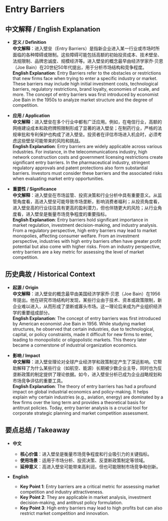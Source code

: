 # Entry Barriers

## 中文解释 / English Explanation

* **定义 / Definition**  
  **中文解释**：进入壁垒（Entry Barriers）是指新企业进入某一行业或市场时所面临的各种障碍或限制。这些障碍可能包括高额的初始投资成本、技术壁垒、法规限制、品牌忠诚度、规模经济等。进入壁垒的概念最早由经济学家乔·贝恩（Joe Bain）在20世纪50年代提出，用于分析市场结构和竞争程度。  
  **English Explanation**: Entry Barriers refer to the obstacles or restrictions that new firms face when trying to enter a specific industry or market. These barriers may include high initial investment costs, technological barriers, regulatory restrictions, brand loyalty, economies of scale, and more. The concept of entry barriers was first introduced by economist Joe Bain in the 1950s to analyze market structure and the degree of competition.

* **应用 / Application**  
  **中文解释**：进入壁垒在多个行业中都有广泛应用。例如，在电信行业，高额的网络建设成本和政府牌照限制形成了显著的进入壁垒；在制药行业，严格的法规审批和专利保护也构成了进入壁垒。投资者在评估市场进入机会时，必须考虑这些壁垒可能带来的风险和挑战。  
  **English Explanation**: Entry barriers are widely applicable across various industries. For instance, in the telecommunications industry, high network construction costs and government licensing restrictions create significant entry barriers. In the pharmaceutical industry, stringent regulatory approvals and patent protections also form substantial barriers. Investors must consider these barriers and the associated risks when evaluating market entry opportunities.

* **重要性 / Significance**  
  **中文解释**：进入壁垒在市场监管、投资决策和行业分析中具有重要意义。从监管角度看，高进入壁垒可能导致市场垄断，影响消费者福利；从投资角度看，进入壁垒高的行业往往具有更高的盈利潜力，但也伴随更大的风险；从行业角度看，进入壁垒是衡量市场竞争程度的重要指标。  
  **English Explanation**: Entry barriers hold significant importance in market regulation, investment decision-making, and industry analysis. From a regulatory perspective, high entry barriers may lead to market monopolies, affecting consumer welfare. From an investment perspective, industries with high entry barriers often have greater profit potential but also come with higher risks. From an industry perspective, entry barriers are a key metric for assessing the level of market competition.

## 历史典故 / Historical Context

* **起源 / Origin**  
  **中文解释**：进入壁垒的概念最早由美国经济学家乔·贝恩（Joe Bain）在1956年提出。他在研究市场结构时发现，某些行业由于技术、资本或政策限制，新企业难以进入，从而形成了垄断或寡头市场。这一理论后来成为产业组织经济学的重要组成部分。  
  **English Explanation**: The concept of entry barriers was first introduced by American economist Joe Bain in 1956. While studying market structures, he observed that certain industries, due to technological, capital, or policy constraints, made it difficult for new firms to enter, leading to monopolistic or oligopolistic markets. This theory later became a cornerstone of industrial organization economics.

* **影响 / Impact**  
  **中文解释**：进入壁垒理论对全球产业经济学和政策制定产生了深远影响。它帮助解释了为什么某些行业（如航空、能源）长期被少数企业主导，同时也为反垄断政策的制定提供了理论依据。如今，进入壁垒分析已成为企业战略规划和市场竞争评估的重要工具。  
  **English Explanation**: The theory of entry barriers has had a profound impact on global industrial economics and policy-making. It helps explain why certain industries (e.g., aviation, energy) are dominated by a few firms over the long term and provides a theoretical basis for antitrust policies. Today, entry barrier analysis is a crucial tool for corporate strategic planning and market competition assessment.

## 要点总结 / Takeaway

* **中文**  
  - **核心价值**：进入壁垒是衡量市场竞争程度和行业吸引力的关键指标。  
  - **使用场景**：适用于市场分析、投资决策、反垄断政策制定等领域。  
  - **延伸意义**：高进入壁垒可能带来高利润，但也可能限制市场竞争和创新。

* **English**  
  - **Key Point 1**: Entry barriers are a critical metric for assessing market competition and industry attractiveness.  
  - **Key Point 2**: They are applicable in market analysis, investment decision-making, and antitrust policy formulation.  
  - **Key Point 3**: High entry barriers may lead to high profits but can also restrict market competition and innovation.